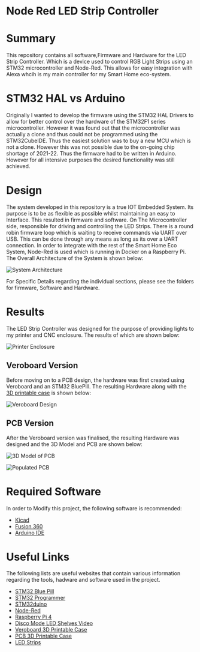 # Node Red LED Strip Controller

# Summary
This repository contains all software,Firmware and Hardware for the LED Strip Controller. Which is a device used to control RGB Light Strips using an STM32 microcontroller and Node-Red. This allows for easy integration with Alexa whcih is my main controller for my Smart Home eco-system.

# STM32 HAL vs Arduino

Originally I wanted to develop the firmware using the STM32 HAL Drivers to allow for better control over the hardware of the STM32F1 series microcontroller. However it was found out that the microcontroller was actually a clone and thus could not be programmed using the STM32CubeIDE. Thus the easiest solution was to buy a new MCU which is not a clone. However this was not possible due to the on-going chip shortage of 2021-22. Thus the firmware had to be written in Arduino. However for all intensive purposes the desired functionality was still achieved.

# Design

The system developed in this repository is a true IOT Embedded System. Its purpose is to be as flexible as possible whilst maintaining an easy to Interface. This resulted in firmware and software. On The Microcontroller side, responsible for driving and controlling the LED Strips. There is a round robin firmware loop which is waiting to receive commands via UART over USB. This can be done through any means as long as its over a UART connection. In order to integrate with the rest of the Smart Home Eco System, Node-Red is used which is running in Docker on a Raspberry Pi. The Overall Architecture of the System is shown below:

![System Architecture]()

For Specific Details regarding the individual sections, please see the folders for firmware, Software and Hardware.

# Results

The LED Strip Controller was designed for the purpose of providing lights to my printer and CNC enclosure. The results of which are shown below:

![Printer Enclosure]()

## Veroboard Version
Before moving on to a PCB design, the hardware was first created using Veroboard and an STM32 BluePill. The resulting Hardware along with the [3D printable case]() is shown below:

![Veroboard Design]()

## PCB Version
After the Veroboard version was finalised, the resulting Hardware was designed and the 3D Model and PCB are shown below:

![3D Model of PCB]()

![Populated PCB]()

# Required Software
 In order to Modify this project, the following software is recommended:
- [Kicad]()
- [Fusion 360]()
- [Arduino IDE]()


# Useful Links
The following lists are useful websites that contain various information regarding the tools, hadware and software used in the project.
- [STM32 Blue Pill]()
- [STM32 Programmer]()
- [STM32duino]()
- [Node-Red]()
- [Raspberry Pi 4]()
- [Disco Mode LED Shelves Video]()
- [Veroboard 3D Printable Case]()
- [PCB 3D Printable Case]()
- [LED Strips]()
